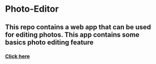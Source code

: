 # Photo-Editor
## This repo contains a web app that can be used for editing photos. This app contains some basics photo editing feature
### <a href="https://photo-editor-30.netlify.app/">Click here</a>
